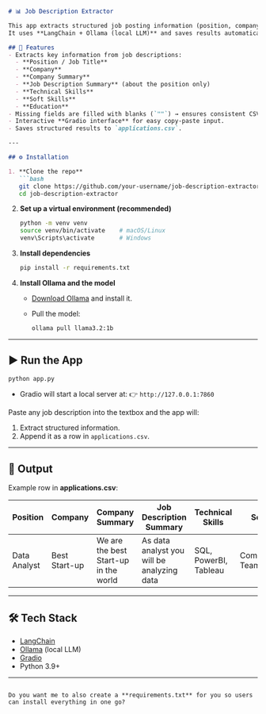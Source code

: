````markdown
# 📊 Job Description Extractor  

This app extracts structured job posting information (position, company, skills, etc.) from unstructured job descriptions.  
It uses **LangChain + Ollama (local LLM)** and saves results automatically into a CSV file.  

## 🚀 Features  
- Extracts key information from job descriptions:  
  - **Position / Job Title**  
  - **Company**  
  - **Company Summary**  
  - **Job Description Summary** (about the position only)  
  - **Technical Skills**  
  - **Soft Skills**  
  - **Education**  
- Missing fields are filled with blanks (`""`) → ensures consistent CSV rows.  
- Interactive **Gradio interface** for easy copy-paste input.  
- Saves structured results to `applications.csv`.  

---

## ⚙️ Installation  

1. **Clone the repo**  
   ```bash
   git clone https://github.com/your-username/job-description-extractor.git
   cd job-description-extractor
````

2. **Set up a virtual environment (recommended)**

   ```bash
   python -m venv venv
   source venv/bin/activate    # macOS/Linux
   venv\Scripts\activate       # Windows
   ```

3. **Install dependencies**

   ```bash
   pip install -r requirements.txt
   ```

4. **Install Ollama and the model**

   * [Download Ollama](https://ollama.ai) and install it.
   * Pull the model:

     ```bash
     ollama pull llama3.2:1b
     ```

---

## ▶️ Run the App

```bash
python app.py
```

* Gradio will start a local server at:
  👉 `http://127.0.0.1:7860`

Paste any job description into the textbox and the app will:

1. Extract structured information.
2. Append it as a row in `applications.csv`.

---

## 📂 Output

Example row in **applications.csv**:

| Position     | Company | Company Summary              | Job Description Summary            | Technical Skills      | Soft Skills                  | Education         |
| ------------ | ------- | ---------------------------- | ---------------------------------- | --------------------- | ---------------------------- | ----------------- |
| Data Analyst | Best Start-up  | We are the best Start-up in the world | As data analyst you will be analyzing data | SQL, PowerBI, Tableau | Communication, Teamwork | Bachelor / Master |

---

## 🛠 Tech Stack

* [LangChain](https://www.langchain.com/)
* [Ollama](https://ollama.ai) (local LLM)
* [Gradio](https://www.gradio.app/)
* Python 3.9+

---

```

Do you want me to also create a **requirements.txt** for you so users can install everything in one go?
```
